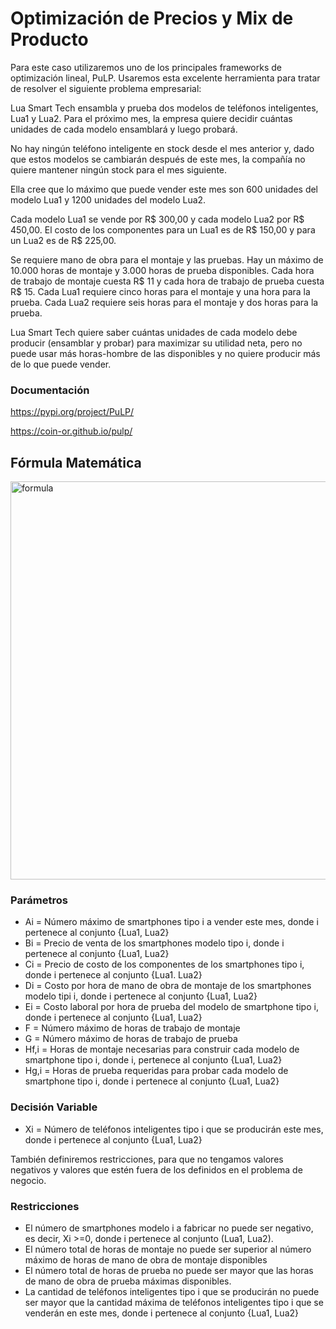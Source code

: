# Optimización de Precios y Mix de Producto

Para este caso utilizaremos uno de los principales frameworks de optimización lineal, PuLP. Usaremos esta excelente herramienta para tratar de resolver el siguiente problema empresarial:

Lua Smart Tech ensambla y prueba dos modelos de teléfonos inteligentes, Lua1 y Lua2. Para el próximo mes, la empresa quiere decidir cuántas unidades de cada modelo ensamblará y luego probará.

No hay ningún teléfono inteligente en stock desde el mes anterior y, dado que estos modelos se cambiarán después de este mes, la compañía no quiere mantener ningún stock para el mes siguiente.

Ella cree que lo máximo que puede vender este mes son 600 unidades del modelo Lua1 y 1200 unidades del modelo Lua2.

Cada modelo Lua1 se vende por R$ 300,00 y cada modelo Lua2 por R$ 450,00. El costo de los componentes para un Lua1 es de R$ 150,00 y para un Lua2 es de R$ 225,00.

Se requiere mano de obra para el montaje y las pruebas. Hay un máximo de 10.000 horas de montaje y 3.000 horas de prueba disponibles. Cada hora de trabajo de montaje cuesta R$ 11 y cada hora de trabajo de prueba cuesta R$ 15. Cada Lua1 requiere cinco horas para el montaje y una hora para la prueba. Cada Lua2 requiere seis horas para el montaje y dos horas para la prueba.

Lua Smart Tech quiere saber cuántas unidades de cada modelo debe producir (ensamblar y probar) para maximizar su utilidad neta, pero no puede usar más horas-hombre de las disponibles y no quiere producir más de lo que puede vender.

### Documentación
https://pypi.org/project/PuLP/

https://coin-or.github.io/pulp/

## Fórmula Matemática
<img width="637" alt="formula" src="https://user-images.githubusercontent.com/97414922/224586331-9bb8dfe7-2b8d-4cbc-afdf-aaa2829f0ae5.png">

### Parámetros
- Ai = Número máximo de smartphones tipo i a vender este mes, donde i pertenece al conjunto {Lua1, Lua2}
- Bi = Precio de venta de los smartphones modelo tipo i, donde i pertenece al conjunto {Lua1, Lua2}
- Ci = Precio de costo de los componentes de los smartphones tipo i, donde i pertenece al conjunto {Lua1. Lua2}
- Di = Costo por hora de mano de obra de montaje de los smartphones modelo tipi i, donde i pertenece al conjunto {Lua1, Lua2}
- Ei = Costo laboral por hora de prueba del modelo de smartphone tipo i, donde i pertenece al conjunto {Lua1, Lua2}
- F = Número máximo de horas de trabajo de montaje
- G = Número máximo de horas de trabajo de prueba
- Hf,i = Horas de montaje necesarias para construir cada modelo de smartphone tipo i, donde i, pertenece al conjunto {Lua1, Lua2}
- Hg,i = Horas de prueba requeridas para probar cada modelo de smartphone tipo i, donde i pertenece al conjunto {Lua1, Lua2}

### Decisión Variable
- Xi = Número de teléfonos inteligentes tipo i que se producirán este mes, donde i pertenece al conjunto {Lua1, Lua2}

También definiremos restricciones, para que no tengamos valores negativos y valores que estén fuera de los definidos en el problema de negocio.

### Restricciones
- El número de smartphones modelo i a fabricar no puede ser negativo, es decir, Xi >=0, donde i pertenece al conjunto (Lua1, Lua2).
- El número total de horas de montaje no puede ser superior al número máximo de horas de mano de obra de montaje disponibles
- El número total de horas de prueba no puede ser mayor que las horas de mano de obra de prueba máximas disponibles.
- La cantidad de teléfonos inteligentes tipo i que se producirán no puede ser mayor que la cantidad máxima de teléfonos inteligentes tipo i que se venderán en este mes, donde i pertenece al conjunto {Lua1, Lua2}
